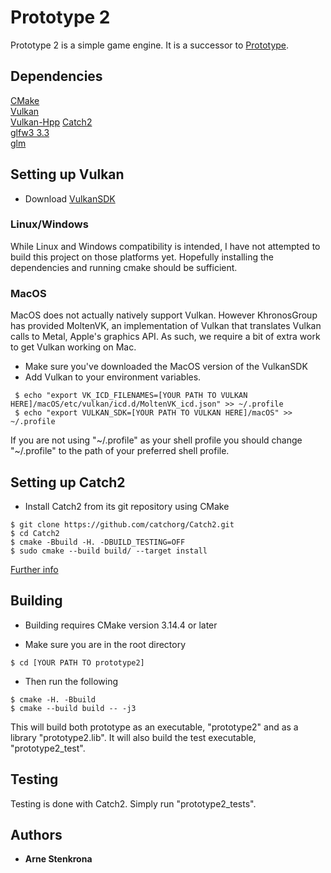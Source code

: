 # Prototype 2
Prototype 2 is a simple game engine. It is a successor to [Prototype](https://github.com/ArneStenkrona/Prototype).

## Dependencies
[CMake]()  
[Vulkan](https://vulkan.lunarg.com/sdk/home)  
[Vulkan-Hpp](https://github.com/KhronosGroup/Vulkan-Hpp)
[Catch2](https://github.com/catchorg/Catch2/)  
[glfw3 3.3](https://www.glfw.org)  
[glm](https://glm.g-truc.net/0.9.9/index.html)

## Setting up Vulkan
* Download [VulkanSDK](https://vulkan.lunarg.com/sdk/home)

### Linux/Windows
While Linux and Windows compatibility is intended, I have not attempted to build this project on those platforms yet.
Hopefully installing the dependencies and running cmake should be sufficient.

### MacOS
MacOS does not actually natively support Vulkan. However KhronosGroup has provided MoltenVK, an implementation of Vulkan that translates Vulkan calls to Metal, Apple's graphics API. As such, we require a bit of extra work to get Vulkan working on Mac.

* Make sure you've downloaded the MacOS version of the VulkanSDK
* Add Vulkan to your environment variables.
```
 $ echo "export VK_ICD_FILENAMES=[YOUR PATH TO VULKAN HERE]/macOS/etc/vulkan/icd.d/MoltenVK_icd.json" >> ~/.profile
 $ echo "export VULKAN_SDK=[YOUR PATH TO VULKAN HERE]/macOS" >> ~/.profile
```
If you are not using "~/.profile" as your shell profile you should change "~/.profile" to the path of your preferred shell profile.
## Setting up Catch2
* Install Catch2 from its git repository using CMake
```
$ git clone https://github.com/catchorg/Catch2.git
$ cd Catch2
$ cmake -Bbuild -H. -DBUILD_TESTING=OFF
$ sudo cmake --build build/ --target install
```
[Further info](https://github.com/catchorg/Catch2/blob/master/docs/cmake-integration.md#installing-catch2-from-git-repository)

## Building

* Building requires CMake version 3.14.4 or later

* Make sure you are in the root directory
```
$ cd [YOUR PATH TO prototype2]
```

* Then run the following
```
$ cmake -H. -Bbuild
$ cmake --build build -- -j3
```

This will build both prototype as an executable, "prototype2" and
as a library "prototype2.lib". It will also build the test executable,
"prototype2_test".

## Testing
Testing is done with Catch2. Simply run "prototype2_tests".

## Authors

* **Arne Stenkrona**
